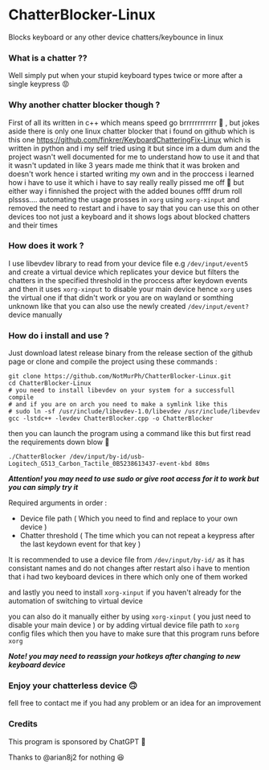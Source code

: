 # ChatterBlocker-Linux

Blocks keyboard or any other device chatters/keybounce in linux

### What is a chatter ??

Well simply put when your stupid keyboard types twice or more after a single keypress 😡

### Why another chatter blocker though ?

First of all its written in c++ which means speed go brrrrrrrrrrrr 💨 , but jokes aside there is only one linux chatter blocker that i found on github which is this one https://github.com/finkrer/KeyboardChatteringFix-Linux which is written in python and i my self tried using it but since im a dum dum and the project wasn't well documented for me to understand how to use it and that it wasn't updated in like 3 years made me think that it was broken and doesn't work hence i started writing my own and in the proccess i learned how i have to use it which i have to say really really pissed me off 😤 but either way i finnished the project with the added bounes offff drum roll plssss.... automating the usage prosses in `xorg` using `xorg-xinput` and removed the need to restart and i have to say that you can use this on other devices too not just a keyboard and it shows logs about blocked chatters and their times

### How does it work ?

I use libevdev library to read from your device file e.g `/dev/input/event5` and create a virtual device which replicates your device but filters the chatters in the specified threshold in the proccess after keydown events and then it uses `xorg-xinput` to disable your main device hence `xorg` uses the virtual one if that didn't work or you are on wayland or somthing unknown like that you can also use the newly created `/dev/input/event?` device manually

### How do i install and use ?

Just download latest release binary from the release section of the github page or clone and compile the project using these commands :

```
git clone https://github.com/NotMurPh/ChatterBlocker-Linux.git
cd ChatterBlocker-Linux
# you need to install libevdev on your system for a successfull compile 
# and if you are on arch you need to make a symlink like this
# sudo ln -sf /usr/include/libevdev-1.0/libevdev /usr/include/libevdev
gcc -lstdc++ -levdev ChatterBlocker.cpp -o ChatterBlocker
```
then you can launch the program using a command like this but first read the requirements down blow 🫠

```
./ChatterBlocker /dev/input/by-id/usb-Logitech_G513_Carbon_Tactile_0B5238613437-event-kbd 80ms
```

***Attention! you may need to use sudo or give root access for it to work but you can simply try it***

Required arguments in order : 
- Device file path ( Which you need to find and replace to your own device )
- Chatter threshold ( The time which you can not repeat a keypress after the last keydown event for that key )

It is recommended to use a device file from `/dev/input/by-id/` as it has consistant names and do not changes after restart also i have to mention that i had two keyboard devices in there which only one of them worked

and lastly you need to install `xorg-xinput`  if you haven't already for the automation of switching to virtual device

you can also do it manually either by using `xorg-xinput` ( you just need to disable your main device ) or by adding virtual device file path to `xorg` config files which then you have to make sure that this program runs before `xorg`

***Note! you may need to reassign your hotkeys after changing to new keyboard device***

### Enjoy your chatterless device 🙃

fell free to contact me if you had any problem or an idea for an improvement

### Credits

This program is sponsored by ChatGPT 🌸

Thanks to @arian8j2 for nothing 😆
